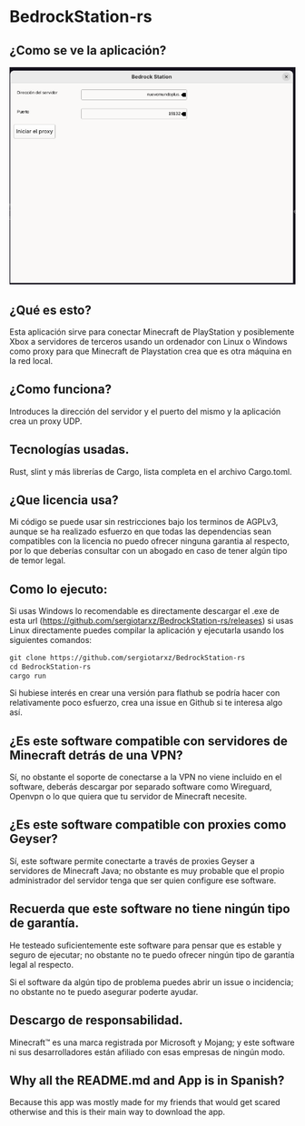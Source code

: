 # BedrockStation-rs

## ¿Como se ve la aplicación?

![](https://raw.githubusercontent.com/sergiotarxz/BedrockStation-rs/30347b0c531ca0f8a9523648501eaf66ed0a1cf9/mainscreen-screenshot.png)

## ¿Qué es esto?

Esta aplicación sirve para conectar Minecraft de PlayStation y posiblemente Xbox
a servidores de terceros usando un ordenador con Linux o Windows como proxy
para que Minecraft de Playstation crea que es otra máquina en la red local.

## ¿Como funciona?

Introduces la dirección del servidor y el puerto del mismo y la aplicación crea
un proxy UDP.

## Tecnologías usadas.

Rust, slint y más librerías de Cargo, lista completa en el archivo Cargo.toml.

## ¿Que licencia usa?

Mi código se puede usar sin restricciones bajo los terminos de AGPLv3, aunque
se ha realizado esfuerzo en que todas las dependencias sean compatibles con
la licencia no puedo ofrecer ninguna garantia al respecto, por lo que deberías
consultar con un abogado en caso de tener algún tipo de temor legal.

## Como lo ejecuto:

Si usas Windows lo recomendable es directamente descargar el .exe de esta
url (https://github.com/sergiotarxz/BedrockStation-rs/releases) si usas
Linux directamente puedes compilar la aplicación y ejecutarla usando los
siguientes comandos:

```shell
git clone https://github.com/sergiotarxz/BedrockStation-rs
cd BedrockStation-rs
cargo run
```

Si hubiese interés en crear una versión para flathub se podría hacer con
relativamente poco esfuerzo, crea una issue en Github si te interesa algo
así.

## ¿Es este software compatible con servidores de Minecraft detrás de una VPN?

Sí, no obstante el soporte de conectarse a la VPN no viene incluido en el software,
deberás descargar por separado software como Wireguard, Openvpn o lo que quiera
que tu servidor de Minecraft necesite.

## ¿Es este software compatible con proxies como Geyser?

Sí, este software permite conectarte a través de proxies Geyser a servidores
de Minecraft Java; no obstante es muy probable que el propio administrador del servidor
tenga que ser quien configure ese software.

## Recuerda que este software no tiene ningún tipo de garantía.

He testeado suficientemente este software para pensar que es estable y
seguro de ejecutar; no obstante no te puedo ofrecer ningún tipo de
garantía legal al respecto.

Si el software da algún tipo de problema puedes abrir un issue o incidencia;
no obstante no te puedo asegurar poderte ayudar.

## Descargo de responsabilidad.

Minecraft™ es una marca registrada por Microsoft y Mojang; y este software ni
sus desarrolladores están afiliado con esas empresas de ningún modo.


## Why all the README.md and App is in Spanish?

Because this app was mostly made for my friends that would get scared
otherwise and this is their main way to download the app.

